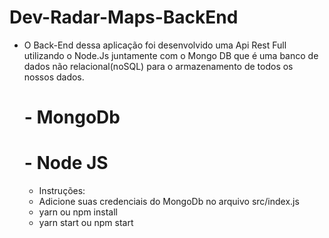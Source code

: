 # Dev-Radar-Maps-BackEnd

- O Back-End dessa aplicação foi desenvolvido uma Api Rest Full utilizando o Node.Js juntamente com o Mongo DB que é uma banco de dados
  não relacional(noSQL) para o armazenamento de todos os nossos dados.
  
  # - MongoDb
  # - Node JS
  
  
  - Instruções: 
   - Adicione suas credenciais do MongoDb no arquivo src/index.js
   - yarn ou npm install
   - yarn start ou npm start

